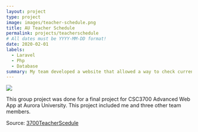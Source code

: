 ```yaml
---
layout: project
type: project
image: images/teacher-schedule.png
title: AU Teacher Schedule
permalink: projects/teacherschedule
# All dates must be YYYY-MM-DD format!
date: 2020-02-01
labels:
  - Laravel
  - Php
  - Database
summary: My team developed a website that allowed a way to check current and past Aurora University courses by searching through class or semester per year.
---
```


<img class="ui medium right floated rounded image" src="../images/teacher-schedule.png">

This group project was done for a final project for CSC3700 Advanced Web App at Aurora University. This project included me and three other team members.
 
Source: <a href="https://github.com/nengler/CSC3700TeacherSchedule"><i class="large github icon"></i>3700TeacherScedule</a>
